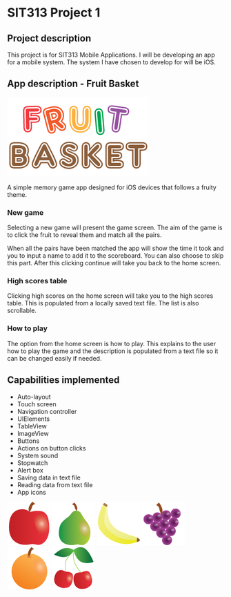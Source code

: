 # SIT313 Project 1

## Project description

This project is for SIT313 Mobile Applications. I will be developing an app for a mobile system. The system I have chosen to develop for will be iOS.

## App description - Fruit Basket

![alt tag](https://github.com/BethJSmith/SIT313-Project-1/blob/master/FruitBasket/FruitBasket/Resources/Images/logo.png)

A simple memory game app designed for iOS devices that follows a fruity theme.

### New game

Selecting a new game will present the game screen. The aim of the game is to click the fruit to reveal them and match all the pairs.

When all the pairs have been matched the app will show the time it took and you to input a name to add it to the scoreboard. You can also choose to skip this part. After this clicking continue will take you back to the home screen.

### High scores table

Clicking high scores on the home screen will take you to the high scores table. This is populated from a locally saved text file. The list is also scrollable.

### How to play

The option from the home screen is how to play. This explains to the user how to play the game and the description is populated from a text file so it can be changed easily if needed.

## Capabilities implemented

- Auto-layout
- Touch screen
- Navigation controller
- UIElements
- TableView
- ImageView
- Buttons
- Actions on button clicks
- System sound
- Stopwatch
- Alert box
- Saving data in text file
- Reading data from text file
- App icons

![alt tag](https://github.com/BethJSmith/SIT313-Project-1/blob/master/FruitBasket/FruitBasket/Resources/Images/apple.png)  ![alt tag](https://github.com/BethJSmith/SIT313-Project-1/blob/master/FruitBasket/FruitBasket/Resources/Images/pear.png) ![alt tag](https://github.com/BethJSmith/SIT313-Project-1/blob/master/FruitBasket/FruitBasket/Resources/Images/banana.png)  ![alt tag](https://github.com/BethJSmith/SIT313-Project-1/blob/master/FruitBasket/FruitBasket/Resources/Images/grape.png) ![alt tag](https://github.com/BethJSmith/SIT313-Project-1/blob/master/FruitBasket/FruitBasket/Resources/Images/orange.png)  ![alt tag](https://github.com/BethJSmith/SIT313-Project-1/blob/master/FruitBasket/FruitBasket/Resources/Images/cherries.png)
